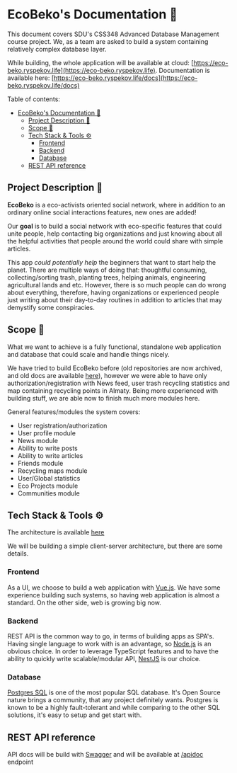 # EcoBeko's Documentation 💬

This document covers SDU's CSS348 Advanced Database Management course project. We, as a team are asked to build a system containing relatively complex database layer.

While building, the whole application will be available at cloud: [https://eco-beko.ryspekov.life](https://eco-beko.ryspekov.life). Documentation is available here: [https://eco-beko.ryspekov.life/docs](https://eco-beko.ryspekov.life/docs)

Table of contents:

- [EcoBeko's Documentation 💬](#ecobekos-documentation-)
  - [Project Description 📓](#project-description-)
  - [Scope 🧐](#scope-)
  - [Tech Stack & Tools ⚙️](#tech-stack--tools-️)
    - [Frontend](#frontend)
    - [Backend](#backend)
    - [Database](#database)
  - [REST API reference](#rest-api-reference)

## Project Description 📓

**EcoBeko** is a eco-activists oriented social network, where in addition to an ordinary online social interactions features, new ones are added!

Our **goal** is to build a social network with eco-specific features that could unite people, help contacting big organizations and just knowing about all the helpful activities that people around the world could share with simple articles.

This app _could potentially help_ the beginners that want to start help the planet. There are multiple ways of doing that: thoughtful consuming, collecting/sorting trash, planting trees, helping animals, engineering agricultural lands and etc. However, there is so much people can do wrong about everything, therefore, having organizations or experienced people just writing about their day-to-day routines in addition to articles that may demystify some conspiracies.

## Scope 🧐

What we want to achieve is a fully functional, standalone web application and database that could scale and handle things nicely.

We have tried to build EcoBeko before (old repositories are now archived, and old docs are available [here](docs.old/index.md)), however we were able to have only authorization/registration with News feed, user trash recycling statistics and map containing recycling points in Almaty. Being more experienced with building stuff, we are able now to finish much more modules here.

General features/modules the system covers:

- User registration/authorization
- User profile module
- News module
- Ability to write posts
- Ability to write articles
- Friends module
- Recycling maps module
- User/Global statistics
- Eco Projects module
- Communities module

## Tech Stack & Tools ⚙️

The architecture is available [here](architecture/index.md)

We will be building a simple client-server architecture, but there are some details.

### Frontend

As a UI, we choose to build a web application with [Vue.js](https://vuejs.org/). We have some experience building such systems, so having web application is almost a standard. On the other side, web is growing big now.

### Backend

REST API is the common way to go, in terms of building apps as SPA's. Having single language to work with is an advantage, so [Node.js](https://nodejs.org/en/) is an obvious choice. In order to leverage TypeScript features and to have the ability to quickly write scalable/modular API, [NestJS](https://nestjs.com/) is our choice.

### Database

[Postgres SQL](https://www.postgresql.org/) is one of the most popular SQL database. It's Open Source nature brings a community, that any project definitely wants. Postgres is known to be a highly fault-tolerant and while comparing to the other SQL solutions, it's easy to setup and get start with.

## REST API reference

API docs will be build with [Swagger](https://swagger.io/) and will be available at [/apidoc](https://eco-beko.ryspekov.life/apidoc) endpoint
